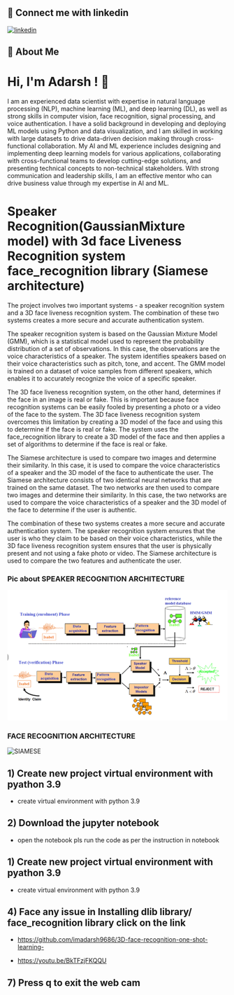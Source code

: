 
## 🔗 Connect me with linkedin

[![linkedin](https://img.shields.io/badge/linkedin-0A66C2?style=for-the-badge&logo=linkedin&logoColor=white)](https://www.linkedin.com/in/im-adarshmetimath)


## 🚀 About Me
 # Hi, I'm Adarsh ! 👋

I am an experienced data scientist with expertise in natural language processing (NLP), machine learning (ML), and deep learning (DL), as well as strong skills in computer vision, face recognition, signal processing, and voice authentication. I have a solid background in developing and deploying ML models using Python and data visualization, and I am skilled in working with large datasets to drive data-driven decision making through cross-functional collaboration. My AI and ML experience includes designing and implementing deep learning models for various applications, collaborating with cross-functional teams to develop cutting-edge solutions, and presenting technical concepts to non-technical stakeholders. With strong communication and leadership skills, I am an effective mentor who can drive business value through my expertise in AI and ML.



# Speaker Recognition(GaussianMixture model) with 3d face Liveness Recognition system face_recognition library (Siamese architecture)

The project involves two important systems - a speaker recognition system and a 3D face liveness recognition system. The combination of these two systems creates a more secure and accurate authentication system.

The speaker recognition system is based on the Gaussian Mixture Model (GMM), which is a statistical model used to represent the probability distribution of a set of observations. In this case, the observations are the voice characteristics of a speaker. The system identifies speakers based on their voice characteristics such as pitch, tone, and accent. The GMM model is trained on a dataset of voice samples from different speakers, which enables it to accurately recognize the voice of a specific speaker.

The 3D face liveness recognition system, on the other hand, determines if the face in an image is real or fake. This is important because face recognition systems can be easily fooled by presenting a photo or a video of the face to the system. The 3D face liveness recognition system overcomes this limitation by creating a 3D model of the face and using this to determine if the face is real or fake. The system uses the face_recognition library to create a 3D model of the face and then applies a set of algorithms to determine if the face is real or fake.

The Siamese architecture is used to compare two images and determine their similarity. In this case, it is used to compare the voice characteristics of a speaker and the 3D model of the face to authenticate the user. The Siamese architecture consists of two identical neural networks that are trained on the same dataset. The two networks are then used to compare two images and determine their similarity. In this case, the two networks are used to compare the voice characteristics of a speaker and the 3D model of the face to determine if the user is authentic.

The combination of these two systems creates a more secure and accurate authentication system. The speaker recognition system ensures that the user is who they claim to be based on their voice characteristics, while the 3D face liveness recognition system ensures that the user is physically present and not using a fake photo or video. The Siamese architecture is used to compare the two features and authenticate the user.




### Pic about SPEAKER RECOGNITION ARCHITECTURE

![SIAMESE](https://github.com/imadarsh9686/face-and-voice-authentication-system-using-gmm-model-/blob/main/gmm%20voice.png)

### FACE RECOGNITION ARCHITECTURE 

![SIAMESE](https://camo.githubusercontent.com/2d86687ed37df8e5b2459d832b13f7196eb6d895be2080abfa41c847b1be374c/68747470733a2f2f6d69726f2e6d656469756d2e636f6d2f6d61782f313533312f312a6446593567782d567a65336d69634a30414d567030412e6a706567)

## 1) Create new project virtual environment with pyathon 3.9

-  create virtual environment with python 3.9 


##  2) Download the jupyter notebook 



- open the notebook pls run the code as per the instruction in notebook
   
 
## 1) Create new project virtual environment with pyathon 3.9

-  create virtual environment with python 3.9 


## 4) Face any issue in Installing dlib library/ face_recognition library click on the link  

- https://github.com/imadarsh9686/3D-face-recognition-one-shot-learning-

- https://youtu.be/BkTFzjFKQQU
## 7) Press q to exit the web cam
